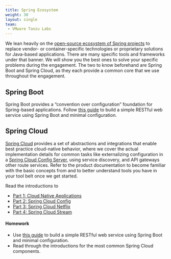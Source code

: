```yaml
---
title: Spring Ecosystem
weight: 30
layout: single
team:
 - VMware Tanzu Labs
---
```


We lean heavily on the [open-source ecosystem of Spring projects](https://spring.io/) to replace vendor- or container-specific technologies or proprietary solutions for Java-based applications. There are many specific tools and frameworks under that banner. We will show you the best ones to solve your specific problems during the engagement. The two to know beforehand are Spring Boot and Spring Cloud, as they each provide a common core that we use throughout the engagement.

## Spring Boot
Spring Boot provides a “convention over configuration” foundation for Spring-based applications. Follow [this guide](https://spring.io/guides/gs/spring-boot/) to build a simple RESTful web service using Spring Boot and minimal configuration.

## Spring Cloud

[Spring Cloud](http://projects.spring.io/spring-cloud/) provides a set of abstractions and integrations that enable best practice cloud-native behavior, where we cover the actual implementation details for common tasks like externalizing configuration in a [Spring Cloud Config Server](https://cloud.spring.io/spring-cloud-config/reference/html/#_spring_cloud_config_server), using service discovery, and API gateways other route services.
Refer to the product documentation to become familiar with the basic concepts from and to better understand tools you have in your tool belt once we get started.

Read the introductions to
* [Part 1: Cloud Native Applications](https://cloud.spring.io/spring-cloud-static/spring-cloud.html#_cloud_native_applications)
* [Part 2: Spring Cloud Config](https://cloud.spring.io/spring-cloud-static/spring-cloud.html#_spring_cloud_config)
* [Part 3: Spring Cloud Netflix](https://cloud.spring.io/spring-cloud-static/spring-cloud.html#_spring_cloud_netflix) 
* [Part 4: Spring Cloud Stream](https://cloud.spring.io/spring-cloud-static/spring-cloud.html#_spring_cloud_stream)

#### Homework

- Use [this guide](https://spring.io/guides/gs/spring-boot/) to build a simple RESTful web service using Spring Boot and minimal configuration.
- Read through the introductions for the most common Spring Cloud components.
